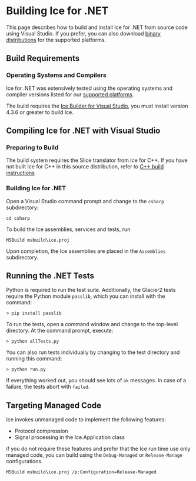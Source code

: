 # Building Ice for .NET

This page describes how to build and install Ice for .NET from source code using
Visual Studio. If you prefer, you can also download [binary distributions][1]
for the supported platforms.

## Build Requirements

### Operating Systems and Compilers

Ice for .NET was extensively tested using the operating systems and compiler
versions listed for our [supported platforms][2].

The build requires the [Ice Builder for Visual Studio][3], you must install
version 4.3.6 or greater to build Ice.

## Compiling Ice for .NET with Visual Studio

### Preparing to Build

The build system requires the Slice translator from Ice for C++. If you have not
built Ice for C++ in this source distribution, refer to [C++ build instructions](../cpp/BuildInstructionsWindows.md)

### Building Ice for .NET

Open a Visual Studio command prompt and change to the `csharp` subdirectory:

    cd csharp

To build the Ice assemblies, services and tests, run

    MSBuild msbuild\ice.proj

Upon completion, the Ice assemblies are placed in the `Assemblies` subdirectory.

## Running the .NET Tests

Python is required to run the test suite. Additionally, the Glacier2 tests
require the Python module `passlib`, which you can install with the command:

    > pip install passlib

To run the tests, open a command window and change to the top-level directory.
At the command prompt, execute:

    > python allTests.py

You can also run tests individually by changing to the test directory and
running this command:

    > python run.py

If everything worked out, you should see lots of `ok` messages. In case of a
failure, the tests abort with `failed`.

## Targeting Managed Code

Ice invokes unmanaged code to implement the following features:

- Protocol compression
- Signal processing in the Ice.Application class

if you do not require these features and prefer that the Ice run time use only 
managed code, you can build using the `Debug-Managed` or `Release-Manage` 
configurations.

    MSBuild msbuild\ice.proj /p:Configuration=Release-Managed

[1]: https://zeroc.com/download.html
[2]: https://doc.zeroc.com/display/Ice37/Supported+Platforms+for+Ice+3.7.0
[3]: https://github.com/zeroc-ice/ice-builder-visualstudio
